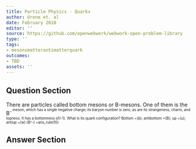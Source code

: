 ```yaml
---
title: Particle Physics - Quarks
author: Urone et. al
date: February 2018
editor: ''
source: https://github.com/openwebwork/webwork-open-problem-library
type: ''
tags:
- mesonsmatterantimatterquark
outcomes:
- TBD
assets: ''
---
```


## Question Section 

There are particles called bottom mesons or B-mesons. One of them is the B<sup>-<sup> meson, which has a single negative charge; its baryon number is zero, as are its strangeness, charm, and topness. It has a bottomness of(-1). What is its quark configuration?
Bottom =(b); antibottom =(B); up =(u); antiup =(w)
(B^-) =ans_rule(10)


## Answer Section

